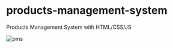 # products-management-system
Products Management System with HTML/CSS/JS


![pms](https://user-images.githubusercontent.com/102623497/177715176-9a3530a2-1bee-4ced-82fa-ea187ceddbd8.png)
